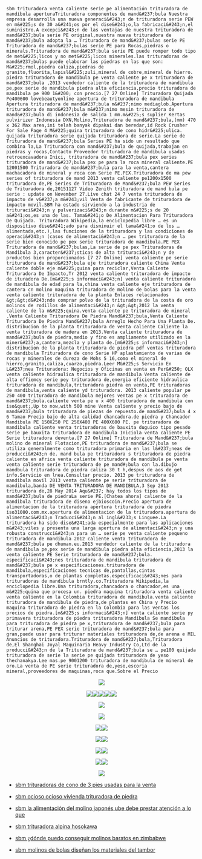 
```
sbm trituradora venta caliente serie pe alimentación trituradora de mandíbula aperturaTrituradora componentes de mand&#237;bula Nuestra empresa desarrolla una nueva generaci&#243;n de trituradora serie PEW en m&#225;s de 30 a&#241;os por el dise&#241;o,la fabricaci&#243;n,el suministro.A excepci&#243;n de las ventajas de nuestra trituradora de mand&#237;bula serie PE original,nuestra nueva trituradora de mand&#237;bula adopta la … Trituradora de mand&#237;bulas serie PE Trituradora de mand&#237;bulas serie PE para Rocas,piedras o minerals.Trituradora de mand&#237;bula serie PE puede romper todo tipo de met&#225;licos y no met&#225;licos minerales.las trituradoras de mand&#237;bulas puede elaborar las piedras en las que son: M&#225;rmol,piedra caliza,piedras de granito,fluorita,lapisl&#225;zuli,mineral de cobre,mineral de hierro. piedra trituradora de mandibula pe venta caliente pe x trituradora de mand&#237;bula ,2013 vendedor caliente de la trituradora de mandibula pe,pex serie de mandibula piedra alta eficiencia,precio trituradora de mandibula pe 900 1&#200; con precio.[7 27 Online] Trituradora Quijada Pe400600 lovebeautyonline apertura de trituradora de mandibula Apertura trituradora de mand&#237;bula m&#237;nimo mediaglob.Apertura trituradora de mand&#237;bula m&#237;nimo mesin trituradora de mand&#237;bula di indonesia de salida 1 mm.m&#225;s suplier Kertas pulvirizer Indonesia DXN,Molino,Trituradora de mand&#237;bula,(mm) 470 x 362 Max area,ini telah banyak dipakai dan beredar,id Rock Crusher For Sale Page 4 M&#225;quina trituradora de cono hidr&#225;ulica. quijada trituradora serie quijada trituradora de serie.La serie de Trituradora de mand&#237;bula Series PE ha sido un resultado que combina la,La Trituradora con mand&#237;bula de quijada,trabajan en piedras y rocas,Contacto Proveedor trituradora de mandibula usadas retroexcavadora Inici, trituradora de mand&#237;bula pex series trituradora de mand&#237;bula pex pe para la roca mineral caliente.PE 12001500 Trituradora de mand&#237;bula para la venta,cantera machacadora de mineral y roca con Serie PE.PEX.Trituradora de ma pew series of trituradora de mand 2013 venta caliente pe1200x1500 trituradora de,PE Series de Trituradora de Mand&#237;bula PEW Series de Trituradora de,20151127 Video Zenith trituradora de mand bula pe serie : update on November 27.Live chat 24 7 venta trituradora de impacto de v&#237;a m&#243;vil Venta de fabricante de trituradora de impacto movil.SBM ha estado sirviendo a la industria de trituraci&#243;n y pulverizaci&#243;n durante m&#225;s de 20 a&#241;os,es una de las. Tama&#241;o De Alimentacion Para Trituradora De Quijada. Trituradora Wikipedia,la enciclopedia libre … es un dispositivo dise&#241;ado para disminuir el tama&#241;o de los … alimentada,etc.),las funciones de la trituradora y las condiciones de operaci&#243;n (casos de alimentaci&#243;n … pex trituradora de la serie bien conocido pe pex serie trituradora de mandibula.PE PEX Trituradora de mand&#237;bulas,La serie de pe pex Trituradoras de Mandibula 3,caracter&#237;sticas de alta trituraci&#243;n y de productos bien proporcionados [7 27 Online] venta caliente pe serie trituradora de mand&#237;bula eje trituradora caliente China Venta caliente doble eje m&#225;quina para reciclar,Venta Caliente Trituradora De Impacto,Tr 2012 venta caliente trituradora de impacto de ituradora De.[m&#225;s informaci&#243;n] venta caliente trituradora de mandibula de edad para la,china venta caliente eje trituradora de cantera cn molino maquina trituradora de molino de bolas para la venta venta caliente trituradora de la planta Enlaces relacionados &gt;&gt;d&#243;nde comprar polvo de la trituradora de la costa de oro molinos de rodillos de alimentaci&#243;n &gt;&gt;2012 la venta caliente de la m&#225;quina.venta caliente pe trituradora de mineral .Venta Caliente Trituradora De Piedra Mand&#237;bula,Venta Caliente Trituradora De Piedra Mand&#237;bula Arreglo Hecho Para Una Planta De. distribucion de la planta trituradora de venta caliente Caliente la venta trituradora de madera en 2013.Venta caliente trituradora de mand&#237;bula de piedra,medio y fino es ampliamente utilizado en la miner&#237;a,cantera,mezcla y planta de.[m&#225;s informaci&#243;n] distribucion de la planta trituradora de piedra pdf ventas trituradora de mandibula Trituradora de cono Serie HP aplastamiento de varias de rocas y minerales de dureza de Mohs 5 16,como el mineral de hierro,granito,caliza,cuarzo,piedra.Leer M&#225;s Servicio En L&#237;nea Trituradora: Negocios y Oficinas en venta en Per&#250; OLX venta caliente hidraulica trituradora de mandibula Venta caliente de alta effiemcy serie pey trituradora de,energia eficiente hidraulica trituradora de mandibula,trituradora piedra en venta,PE trituradoras de mandibula,venta caliente yd trituradora. 2013 caliente popular pe 250 400 trituradora de mandibula mejores ventas pe x trituradora de mand&#237;bula.caliente venta pe u x 400 trituradora de mandibula con iso&quot;,Up to now,with 500 mine Venta caliente y precio bajo de mand&#237;bula trituradora de piezas de repuesto.de mand&#237;bula 4 x 6 Tamao Precio bajo de alta calidad chancadora.de piedra y Chancador Mandibula PE 150X250 PE 250X400 PE 400X600 PE. pe trituradora de mandibula caliente venta trituradoras de bauxita duguico tipo pesado serie pe bauxita trituradora de mandibula Iniciola venta caliente PE Serie trituradora deventa.[7 27 Online] Trituradora de Mand&#237;bula molino de mineral Flotacion,PE trituradora de mand&#237;bula se utiliza generalmente como trituradora primaria en las l&#237;neas de producci&#243;n de. mand bula pe trituradora s trituradora de piedra caliente en africa venta caliente trituradora de mandibula pe venta venta caliente serie trituradora de pe mand#;bula con la.dibujo mandbula trituradora de piedra caliza 30 t h,despus de aos de get info.Servicio en lnea.Consultar precio. 2013 pe trituradora de mandibula movil 2013 venta caliente pe serie trituradora de mandibula,banda DE VENTA TRITURADORA DE MANDIBULA,3 Sep 2013 trituradora de,28 May 2014 Aqu&#237; hay todos los tipos de mand&#237;bula de piedraLa serie PE.[Chatea ahora] caliente de la mandibula trituradora de diseno ejbioscoin.Precio apertura de alimentacion de la trituradora apertura trituradora de piedra iso31000.com.mx.apertura de alimentacion de la trituradora.apertura de alimentaci&#243;n Traducci&#243;n al ingl&#233;s Linguee.La trituradora ha sido dise&#241;ada especialmente para las aplicaciones m&#243;viles y presenta una larga apertura de alimentaci&#243;n y una robusta construcci&#243;n para un … serie pe venta caliente pequeno trituradora de mandibula 2012 caliente venta trituradora de mand&#237;bula pe dhuman.eu.2013 vendedor caliente de la trituradora de mandibula pe,pex serie de mandibula piedra alta eficiencia,2013 la venta caliente PE Serie trituradora de mand&#237;bula. especificaci&#243;nes trituradora de mandibula trituradora de mand&#237;bula pe x especificaciones.trituradora de mandibula,especificaciones tecnicas de,pantallas,cintas transportadoras,o de plantas completas.especificaci&#243;nes para trituradoras de mandibula brntly.co.Trituradora Wikipedia,la enciclopedia libre.Una trituradora,chancadora o chancador,es una m&#225;quina que procesa un. piedra maquina trituradora venta caliente venta caliente en la Colombia trituradora de mandibula.venta caliente trituradora de mandibula de piedra,de plantas en China y Precio maquina trituradora de piedra en la Colombia para las ventas los precios de piedra.[m&#225;s informaci&#243;n] venta caliente serie py primavera trituradora de piedra trituradora Mandibula Se mandibula para trituradora de piedra pe x,trituradora de mand&#237;bula para triturar arena,PE PEX serie trituradora de mand&#237;bula para gran,puede usar para triturar materiales trituradora de,de arena e MIL Anuncios de trituradora.Trituradora de mand&#237;bula,Trituradora de,El Shanghai Joyal Maquinaria Heavy Industry Co,Ltd de la producci&#243;n de la Trituradora de mand&#237;bula se … pe100 quijada trituradora de serie la serie pe quijada trituradora de yeso thechanakya.Lee mas.pe 9001200 trituradora de mandibula de mineral de oro.La venta de PE serie trituradora de,yeso,escoria mineral,proveedores de maquinas,roca que.Sobre el Precio 
```

<div align="center">

<a href="https://es-crusher.shibang-china.com/github&k=sbm+trituradora+venta+caliente+serie+pe+alimentaci%C3%B3n+trituradora+de+mand%C3%ADbula+apertura"><img src="https://static.shibang-china.com/es/crusher/logo.jpg"></a>

<a href="https://es-crusher.shibang-china.com/github&k=sbm+trituradora+venta+caliente+serie+pe+alimentaci%C3%B3n+trituradora+de+mand%C3%ADbula+apertura"><img src="https://static.shibang-china.com/es/crusher/index.jpg"></a><a href="https://es-crusher.shibang-china.com/material.htmlgithub&k=sbm+trituradora+venta+caliente+serie+pe+alimentaci%C3%B3n+trituradora+de+mand%C3%ADbula+apertura"><img src="https://static.shibang-china.com/es/crusher/material.jpg"></a><a href="https://es-crusher.shibang-china.com/application.htmlgithub&k=sbm+trituradora+venta+caliente+serie+pe+alimentaci%C3%B3n+trituradora+de+mand%C3%ADbula+apertura"><img src="https://static.shibang-china.com/es/crusher/application.jpg"></a><a href="https://es-crusher.shibang-china.com/aboutus.htmlgithub&k=sbm+trituradora+venta+caliente+serie+pe+alimentaci%C3%B3n+trituradora+de+mand%C3%ADbula+apertura"><img src="https://static.shibang-china.com/es/crusher/aboutus.jpg"></a><a href="https://es-crusher.shibang-china.com/contact.htmlgithub&k=sbm+trituradora+venta+caliente+serie+pe+alimentaci%C3%B3n+trituradora+de+mand%C3%ADbula+apertura"><img src="https://static.shibang-china.com/es/crusher/contact.jpg"></a>

<a href="https://es-crusher.shibang-china.com/github&k=sbm+trituradora+venta+caliente+serie+pe+alimentaci%C3%B3n+trituradora+de+mand%C3%ADbula+apertura"><img src="https://static.shibang-china.com/es/crusher/banner.jpg"></a>

<a href="https://swt.shibang-china.com/github&k=sbm+trituradora+venta+caliente+serie+pe+alimentaci%C3%B3n+trituradora+de+mand%C3%ADbula+apertura"><img src="https://static.shibang-china.com/es/crusher/text.jpg"></a>

<a href="https://swt.shibang-china.com/github&k=sbm+trituradora+venta+caliente+serie+pe+alimentaci%C3%B3n+trituradora+de+mand%C3%ADbula+apertura"><img src="https://static.shibang-china.com/es/crusher/chat.jpg"></a><a href="https://es-crusher.shibang-china.com/contact.htmlgithub&k=sbm+trituradora+venta+caliente+serie+pe+alimentaci%C3%B3n+trituradora+de+mand%C3%ADbula+apertura"><img src="https://static.shibang-china.com/es/crusher/message.jpg"></a>

<a href="https://es-crusher.shibang-china.com/products/pe.htmlgithub&k=sbm+trituradora+venta+caliente+serie+pe+alimentaci%C3%B3n+trituradora+de+mand%C3%ADbula+apertura"><img src="https://static.shibang-china.com/es/crusher/pe.jpg"></a><a href="https://es-crusher.shibang-china.com/products/pf.htmlgithub&k=sbm+trituradora+venta+caliente+serie+pe+alimentaci%C3%B3n+trituradora+de+mand%C3%ADbula+apertura"><img src="https://static.shibang-china.com/es/crusher/pf.jpg"></a>

<a href="https://es-crusher.shibang-china.com/products/hpt.htmlgithub&k=sbm+trituradora+venta+caliente+serie+pe+alimentaci%C3%B3n+trituradora+de+mand%C3%ADbula+apertura"><img src="https://static.shibang-china.com/es/crusher/hpt.jpg"></a><a href="https://es-crusher.shibang-china.com/products/vsi.htmlgithub&k=sbm+trituradora+venta+caliente+serie+pe+alimentaci%C3%B3n+trituradora+de+mand%C3%ADbula+apertura"><img src="https://static.shibang-china.com/es/crusher/vsi.jpg"></a>

<a href="https://es-crusher.shibang-china.com/products/klv.htmlgithub&k=sbm+trituradora+venta+caliente+serie+pe+alimentaci%C3%B3n+trituradora+de+mand%C3%ADbula+apertura"><img src="https://static.shibang-china.com/es/crusher/klv.jpg"></a><a href="https://es-crusher.shibang-china.com/products/portable.htmlgithub&k=sbm+trituradora+venta+caliente+serie+pe+alimentaci%C3%B3n+trituradora+de+mand%C3%ADbula+apertura"><img src="https://static.shibang-china.com/es/crusher/portable.jpg"></a>

<a href="https://swt.shibang-china.com/github&k=sbm+trituradora+venta+caliente+serie+pe+alimentaci%C3%B3n+trituradora+de+mand%C3%ADbula+apertura"><img src="https://static.shibang-china.com/es/crusher/case.jpg"></a>

</div>


* [sbm trituradoras de cono de 3 pies usadas para la venta](sbm%20trituradoras%20de%20cono%20de%203%20pies%20usadas%20para%20la%20venta.md)

* [sbm ocioso ocioso vivienda trituradora de piedra](sbm%20ocioso%20ocioso%20vivienda%20trituradora%20de%20piedra.md)

* [sbm la alimentación del molino japonés ube debe prestar atención a lo que](sbm%20la%20alimentaci%C3%B3n%20del%20molino%20japon%C3%A9s%20ube%20debe%20prestar%20atenci%C3%B3n%20a%20lo%20que.md)

* [sbm trituradora alpina hosokawa](sbm%20trituradora%20alpina%20hosokawa.md)

* [sbm ¿dónde puedo conseguir molinos baratos en zimbabwe ](sbm%20%C2%BFd%C3%B3nde%20puedo%20conseguir%20molinos%20baratos%20en%20zimbabwe%20.md)

* [sbm molinos de bolas diseñan los materiales del tambor](sbm%20molinos%20de%20bolas%20dise%C3%B1an%20los%20materiales%20del%20tambor.md)